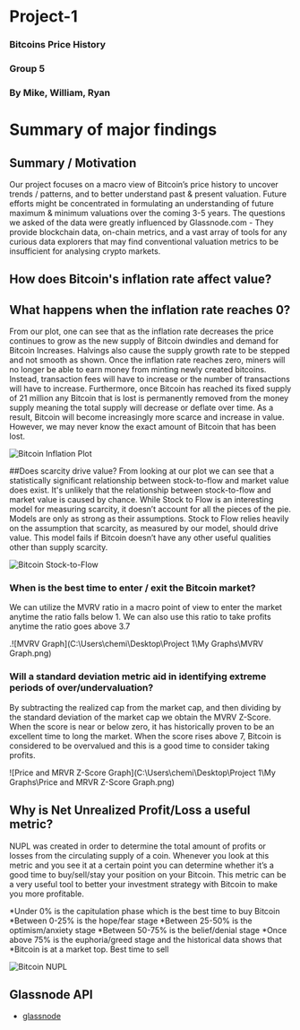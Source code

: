 # Project-1

### Bitcoins Price History
### Group 5
### By Mike, William, Ryan

# Summary of major findings

## Summary / Motivation
Our project focuses on a macro view of Bitcoin’s price history to uncover trends / patterns, and to better understand past & present valuation. Future efforts might be concentrated in formulating an understanding of future maximum & minimum valuations over the coming 3-5 years.
The questions we asked of the data were greatly influenced by Glassnode.com - They provide blockchain data, on-chain metrics, and a vast array of tools for any curious data explorers that may find conventional valuation metrics to be insufficient for analysing crypto markets.

## How does Bitcoin's inflation rate affect value?
## What happens when the inflation rate reaches 0?

From our plot, one can see that as the inflation rate decreases the price continues to grow as the new supply of Bitcoin dwindles and demand for Bitcoin Increases. Halvings also cause the supply growth rate to be stepped and not smooth as shown. Once the inflation rate reaches zero, miners will no longer be able to earn money from minting newly created bitcoins. Instead, transaction fees will have to increase or the number of transactions will have to increase. Furthermore, once Bitcoin has reached its fixed supply of 21 million any Bitcoin that is lost is permanently removed from the money supply meaning the total supply will decrease or deflate over time. As a result, Bitcoin will become increasingly more scarce and increase in value. However, we may never know the exact amount of Bitcoin that has been lost.




![Bitcoin Inflation Plot](Photos/Inflation_Plot.png)

##Does scarcity drive value?
From looking at our plot we can see that a statistically significant relationship between stock-to-flow and market value does exist. It's unlikely that the relationship between stock-to-flow and market value is caused by chance. While Stock to Flow is an interesting model for measuring scarcity, it doesn’t account for all the pieces of the pie. Models are only as strong as their assumptions. Stock to Flow relies heavily on the assumption that scarcity, as measured by our model, should drive value. This model fails if Bitcoin doesn’t have any other useful qualities other than supply scarcity.

![Bitcoin Stock-to-Flow](Photos/Stock-to-Flow_Plot.png)
### When is the best time to enter / exit the Bitcoin market?

We can utilize the MVRV ratio in a macro point of view to enter the market anytime the ratio falls below 1. We can also use this ratio to take profits anytime the ratio goes above 3.7

.![MVRV Graph](C:\Users\chemi\Desktop\Project 1\My Graphs\MVRV Graph.png)


### Will a standard deviation metric aid in identifying extreme periods of over/undervaluation?

By subtracting the realized cap from the market cap, and then dividing by the standard deviation of the market cap we obtain the MVRV Z-Score. When the score is near or below zero, it has historically proven to be an excellent time to long the market. When the score rises above 7, Bitcoin is considered to be overvalued and this is a good time to consider taking profits.

![Price and MRVR Z-Score Graph](C:\Users\chemi\Desktop\Project 1\My Graphs\Price and MRVR Z-Score Graph.png)

## Why is Net Unrealized Profit/Loss a useful metric?

NUPL was created in order to determine the total amount of profits or losses from the circulating supply of a coin. Whenever you look at this metric and you see it at a certain point you can determine whether it’s a good time to buy/sell/stay your position on your Bitcoin. This metric can be a very useful tool to better your investment strategy with Bitcoin to make you more profitable.

*Under 0% is the capitulation phase which is the best time to buy Bitcoin
*Between 0-25% is the hope/fear stage
*Between 25-50% is the optimism/anxiety stage
*Between 50-75% is the belief/denial stage
*Once above 75% is the euphoria/greed stage and the historical data shows that *Bitcoin is at a market top. Best time to sell

![Bitcoin NUPL](Photos/visualization.png)

## Glassnode API

* [glassnode](https://glassnode.com/)
